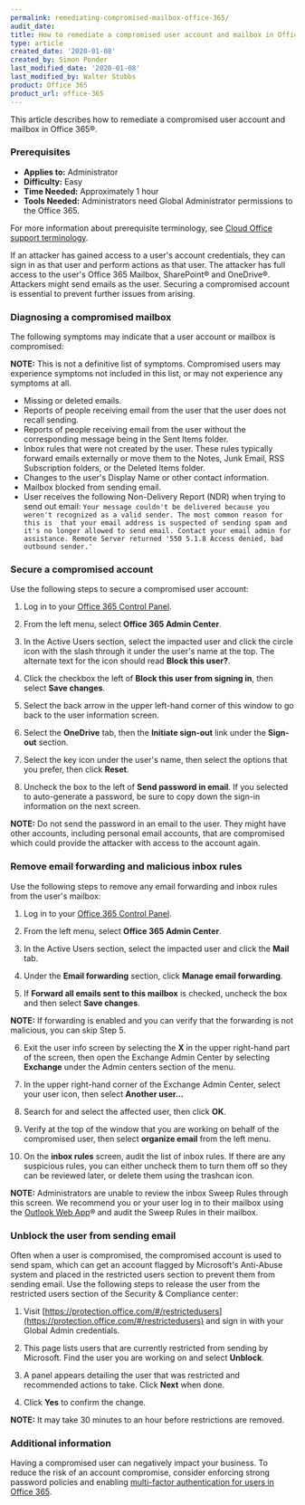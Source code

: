 ```yaml
---
permalink: remediating-compromised-mailbox-office-365/
audit_date:
title: How to remediate a compromised user account and mailbox in Office 365
type: article
created_date: '2020-01-08'
created_by: Simon Ponder
last_modified_date: '2020-01-08'
last_modified_by: Walter Stubbs
product: Office 365
product_url: office-365
---
```


This article describes how to remediate a compromised user account and mailbox in Office 365&reg;.

### Prerequisites

- **Applies to:** Administrator
- **Difficulty:** Easy
- **Time Needed:** Approximately 1 hour
- **Tools Needed:** Administrators need Global Administrator permissions to the Office 365.

For more information about prerequisite terminology, see [Cloud Office support terminology](/how-to/cloud-office-support-terminology).

If an attacker has gained access to a user's account credentials, they can sign in as that user and perform actions as that user. The attacker has full access to the user's Office 365 Mailbox, SharePoint&reg; and OneDrive&reg;. Attackers might send emails as the user. Securing a compromised account is essential to prevent further issues from arising.

### Diagnosing a compromised mailbox

The following symptoms may indicate that a user account or mailbox is compromised:

**NOTE:** This is not a definitive list of symptoms. Compromised users may experience symptoms not included in this list, or may not experience any symptoms at all.

  - Missing or deleted emails.
  - Reports of people receiving email from the user that the user does not recall sending.
  - Reports of people receiving email from the user without the corresponding message being in the Sent Items folder.
  - Inbox rules that were not created by the user. These rules typically forward emails externally or move them to the Notes,   Junk Email, RSS Subscription folders, or the Deleted Items folder.
  - Changes to the user's Display Name or other contact information.
  - Mailbox blocked from sending email.
  - User receives the following Non-Delivery Report (NDR) when trying to send out email: 
    `Your message couldn't be delivered because you weren't recognized as a valid sender. The most common reason for this is  that your email address is suspected of sending spam and it's no longer allowed to send email. Contact your email admin for assistance. Remote Server returned '550 5.1.8 Access denied, bad outbound sender.'`

### Secure a compromised account

Use the following steps to secure a compromised user account:

1.	Log in to your [Office 365 Control Panel](https://office365.cp.rackspace.com).

2.	From the left menu, select **Office 365 Admin Center**.

3.  In the Active Users section, select the impacted user and click the circle icon with the slash through it under the user's name at the top. The alternate text for the icon should read **Block this user?**.

4.  Click the checkbox the left of **Block this user from signing in**, then select **Save changes**.

5.  Select the back arrow in the upper left-hand corner of this window to go back to the user information screen.

6.  Select the **OneDrive** tab, then the **Initiate sign-out** link under the **Sign-out** section.

7.  Select the key icon under the user's name, then select the options that you prefer, then click **Reset**.

8.  Uncheck the box to the left of **Send password in email**. If you selected to auto-generate a password, be sure to copy down the sign-in information on the next screen. 

**NOTE:** Do not send the password in an email to the user. They might have other accounts, including personal email accounts, that are compromised which could provide the attacker with access to the account again.

### Remove email forwarding and malicious inbox rules 

Use the following steps to remove any email forwarding and inbox rules from the user's mailbox:

1.	Log in to your [Office 365 Control Panel](https://office365.cp.rackspace.com).

2.	From the left menu, select **Office 365 Admin Center**.

3.  In the Active Users section, select the impacted user and click the **Mail** tab.

4.  Under the **Email forwarding** section, click **Manage email forwarding**.

5.  If **Forward all emails sent to this mailbox** is checked, uncheck the box and then select **Save changes**.

**NOTE:** If forwarding is enabled and you can verify that the forwarding is not malicious, you can skip Step 5.

6.  Exit the user info screen by selecting the **X** in the upper right-hand part of the screen, then open the Exchange Admin Center by selecting **Exchange** under the Admin centers section of the menu.

7.  In the upper right-hand corner of the Exchange Admin Center, select your user icon, then select **Another user...**

8.  Search for and select the affected user, then click **OK**.

9.  Verify at the top of the window that you are working on behalf of the compromised user, then select **organize email** from the left menu.

10.  On the **inbox rules** screen, audit the list of inbox rules. If there are any suspicious rules, you can either uncheck them to turn them off so they can be reviewed later, or delete them using the trashcan icon.

**NOTE:** Administrators are unable to review the inbox Sweep Rules through this screen. We recommend you or your user log in to their mailbox using the [Outlook Web App](https://outlook.office.com)&reg; and audit the Sweep Rules in their mailbox.

### Unblock the user from sending email

Often when a user is compromised, the compromised account is used to send spam, which can get an account flagged by Microsoft's Anti-Abuse system and placed in the restricted users section to prevent them from sending email. Use the following steps to release the user from the restricted users section of the Security & Compliance center:

1.	Visit [https://protection.office.com/#/restrictedusers](https://protection.office.com/#/restrictedusers) and sign in with your Global Admin credentials.

2.	This page lists users that are currently restricted from sending by Microsoft. Find the user you are working on and select **Unblock**.

3.  A panel appears detailing the user that was restricted and recommended actions to take. Click **Next** when done.

4.  Click **Yes** to confirm the change.

**NOTE:** It may take 30 minutes to an hour before restrictions are removed.

### Additional information

Having a compromised user can negatively impact your business. To reduce the risk of an account compromise, consider enforcing strong password policies and enabling [multi-factor authentication for users in Office 365](/how-to/manage-multi-factor-authentication-for-users-in-office-365/).
